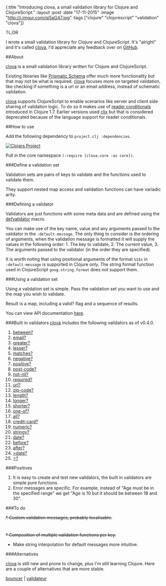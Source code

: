 {:title  "Introducing clova, a small validation library for Clojure and ClojureScript."
 :layout :post
 :date   "17-11-2015"
 :image  "http://i.imgur.com/qj5aG47.jpg"
 :tags   ["clojure" "clojurescript" "validation" "clova"]}

TL;DR

I wrote a small validation library for Clojure and ClojureScript. It's "alright" and it's called [clova](https://github.com/markwoodhall/clova), I'd appreciate any feedback over on [GitHub](https://github.com/markwoodhall/clova).

##About

[clova](https://github.com/markwoodhall/clova) is a small validation library written for Clojure and ClojureScript.

Existing libraries like [Prismatic Schema](https://github.com/Prismatic/schema) offer much more functionality but that may not be what is required. [clova](https://github.com/markwoodhall/clova) focuses more on targeted validation, like checking if something is a url or an email address, instead of schematic validation.

[clova](https://github.com/markwoodhall/clova) supports ClojureScript to enable scenarios like server and client side sharing of validation logic. To do so it makes use of [reader conditionals](http://dev.clojure.org/display/design/Reader+Conditionals) introduced in Clojure 1.7. Earlier versions used [cljx](https://github.com/lynaghk/cljx) but that is considered deprecated because of the language support for reader conditionals.

##How to use

Add the following dependency to `project.clj :dependencies`.

[![Clojars Project](http://clojars.org/clova/latest-version.svg)](http://clojars.org/clova)

Pull in the core namespace `(:require [clova.core :as core])`.

###Define a validation set

Validation sets are pairs of keys to validate and the functions used to validate them.

<script src="https://gist.github.com/markwoodhall/bce0cc499c7c6f4e3751.js"></script>

They support nested map access and validation functions can have variadic arity.

###Defining a validator

Validators are just functions with some meta data and are defined using the [defvalidator](http://markwoodhall.github.io/clova/clova.core.html#var-defvalidator) macro.

<script src="https://gist.github.com/markwoodhall/442996da139e1f539514.js"></script>

You can make use of the key name, value and any arguments passed to the validator in the `:default-message`. The only thing to consider is the ordering of arguments, when the validation message is formatted it will supply the values in the following order: 1. The key to validate, 2. The current value, 3. The arguments passed to the validator (in the order they are specified).

It is worth noting that using positional arguments of the format `%1$s` in `:default-message` is supported in Clojure only. The string format function used in ClojureScript `goog.string.format` does not support them.

###Using a validation set

Using a validation set is simple. Pass the validation set you want to use and the map you wish to validate.

<script src="https://gist.github.com/markwoodhall/48e91226ebff9a6c6f17.js"></script>

Result is a map, including a valid? flag and a sequence of results.

<script src="https://gist.github.com/markwoodhall/bbf879f9e2f8d5b3b751.js"></script>

You can view API documentation [here](http://markwoodhall.github.io/clova/).

###Built in validators
[clova](https://github.com/markwoodhall/clova) includes the following validators as of v0.4.0.

1. [between?](http://markwoodhall.github.io/clova/clova.core.html#var-between.3F)
2. [email?](http://markwoodhall.github.io/clova/clova.core.html#var-email.3F)
3. [greater?](http://markwoodhall.github.io/clova/clova.core.html#var-greater.3F)
4. [lesser?](http://markwoodhall.github.io/clova/clova.core.html#var-lesser.3F)
5. [matches?](http://markwoodhall.github.io/clova/clova.core.html#var-matches.3F)
6. [negative?](http://markwoodhall.github.io/clova/clova.core.html#var-negative.3F)
7. [positive?](http://markwoodhall.github.io/clova/clova.core.html#var-positive.3F)
8. [post-code?](http://markwoodhall.github.io/clova/clova.core.html#var-post-code.3F)
9. [not-nil?](http://markwoodhall.github.io/clova/clova.core.html#var-not-nil.3F)
10. [required?](http://markwoodhall.github.io/clova/clova.core.html#var-required.3F)
11. [url?](http://markwoodhall.github.io/clova/clova.core.html#var-url.3F)
12. [zip-code?](http://markwoodhall.github.io/clova/clova.core.html#var-zip-code.3F)
13. [length?](http://markwoodhall.github.io/clova/clova.core.html#var-length.3F)
14. [longer?](http://markwoodhall.github.io/clova/clova.core.html#var-longer.3F)
15. [shorter?](http://markwoodhall.github.io/clova/clova.core.html#var-shorter.3F)
16. [one-of?](http://markwoodhall.github.io/clova/clova.core.html#var-one-of.3F)
17. [all?](http://markwoodhall.github.io/clova/clova.core.html#var-all.3F)
18. [credit-card?](http://markwoodhall.github.io/clova/clova.core.html#var-credit-card.3F)
19. [numeric?](http://markwoodhall.github.io/clova/clova.core.html#var-numeric.3F)
20. [stringy?](http://markwoodhall.github.io/clova/clova.core.html#var-stringy.3F)
21. [date?](http://markwoodhall.github.io/clova/clova.core.html#var-date.3F)
22. [before?](http://markwoodhall.github.io/clova/clova.core.html#var-before.3F)
23. [after?](http://markwoodhall.github.io/clova/clova.core.html#var-after.3F)
24. [=date?](http://markwoodhall.github.io/clova/clova.core.html#var-.3Ddate.3F)
25. [=?](http://markwoodhall.github.io/clova/clova.core.html#var-.3D.3F)

###Positives

1. It is easy to create and test new validators, the built in validators are simple pure functions.
2. Error messages are specific. For example, instead of "Age must be in the specified range" we get "Age is 10 but it should be between 18 and 30".

###To do

~~* Custom validation messages, probably localisable.~~
#
~~* Composition of multiple validation functions per key.~~
* Make string interpolation for default messages more intuitive.

###Alternatives

[clova](https://github.com/markwoodhall/clova) is still new and prone to change, plus I'm still learning Clojure. Here are a couple of alternatives that are more stable.

[bouncer](https://github.com/leonardoborges/bouncer)
|
[validateur](https://github.com/michaelklishin/validateur)

